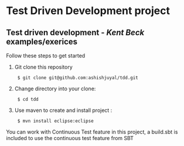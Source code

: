 # Test Driven Development project

## Test driven development - _Kent Beck_ examples/exerices

Follow these steps to get started

1. Git clone this repository

		$ git clone git@github.com:ashishjuyal/tdd.git

2. Change directory into your clone:

        $ cd tdd

3. Use maven to create and install project :

		$ mvn install eclipse:eclipse

You can work with Continuous Test feature in this project, a build.sbt is included to use the continuous test feature from SBT		

